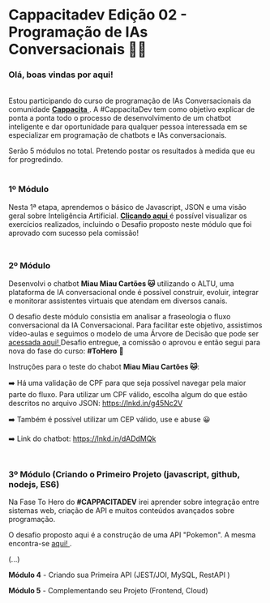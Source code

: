 # Cappacitadev Edição 02 - Programação de IAs Conversacionais 🤖💬 

### Olá, boas vindas por aqui! 

<br>Estou participando do curso de programação de IAs Conversacionais da comunidade <a href="https://www.cappacita.com.br/"> **Cappacita** </a>. A #CappacitaDev tem como objetivo explicar de ponta a ponta todo o processo de desenvolvimento de um chatbot inteligente e dar oportunidade para qualquer pessoa interessada em se especializar em programação de chatbots e IAs conversacionais.

Serão 5 módulos no total. Pretendo postar os resultados à medida que eu for progredindo. <br><br>

### 1º Módulo 

Nesta 1ª etapa, aprendemos o básico de Javascript, JSON e uma visão geral sobre Inteligência Artificial. <a href="https://github.com/erasmobezerra/cappacitadev/tree/main/Fase-FromZero/Modulo-1"> **Clicando aqui** </a> é possível visualizar os exercícios realizados, incluindo o Desafio proposto neste módulo que foi aprovado com sucesso pela comissão! <br><br>
##
### 2º Módulo 

Desenvolvi o chatbot **Miau Miau Cartões 🐱** utilizando o ALTU, uma plataforma de IA conversacional onde é possível construir, evoluir, integrar e monitorar assistentes virtuais que atendam em diversos canais. 

O desafio deste módulo consistia em analisar a fraseologia o fluxo conversacional da IA Conversacional. Para facilitar este objetivo, assistimos vídeo-aulas e seguimos o modelo de uma Árvore de Decisão que pode ser  <a href="https://lnkd.in/d2DmGi5" > acessada aqui! </a> Desafio entregue, a comissão o aprovou e então segui para nova do fase do curso: **#ToHero** 🦸

Instruções para o teste do chabot **Miau Miau Cartões 🐱**:

➡️ Há uma validação de CPF para que seja possível navegar pela maior parte do fluxo. Para utilizar um CPF válido, escolha algum do que estão descritos no arquivo JSON: https://lnkd.in/g45Nc2V

➡️ Também é possível utilizar um CEP válido, use e abuse 😀 

➡️ Link do chatbot: https://lnkd.in/dADdMQk <br><br>

##
### 3º Módulo (Criando o Primeiro Projeto (javascript, github, nodejs, ES6)

Na Fase To Hero do **#CAPPACITADEV** irei aprender sobre integração entre sistemas web, criação de API e muitos conteúdos avançados sobre programação.

O desafio proposto aqui é a construção de uma API "Pokemon". A mesma encontra-se <a href="https://github.com/erasmobezerra/cappacitadev/tree/main/Fase-ToHero/projeto" > aqui! </a>.

(...)

**Módulo 4** - Criando sua Primeira API (JEST/JOI, MySQL, RestAPI )

**Módulo 5** - Complementando seu Projeto (Frontend, Cloud)


